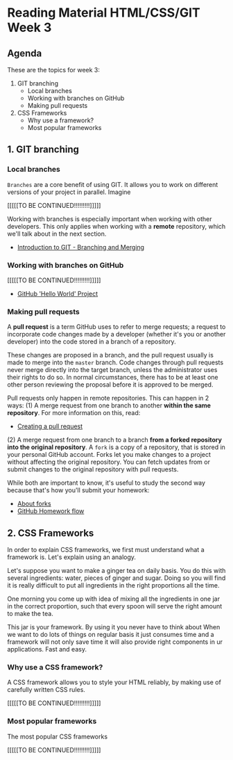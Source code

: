 # Reading Material HTML/CSS/GIT Week 3

## Agenda

These are the topics for week 3:

1. GIT branching
    - Local branches
    - Working with branches on GitHub
    - Making pull requests
2. CSS Frameworks
    - Why use a framework?
    - Most popular frameworks

## 1. GIT branching

### Local branches

`Branches` are a core benefit of using GIT. It allows you to work on different versions of your project in parallel. Imagine

[[[[[TO BE CONTINUED!!!!!!!!!]]]]]

Working with branches is especially important when working with other developers. This only applies when working with a **remote** repository, which we'll talk about in the next section.

-   [Introduction to GIT - Branching and Merging](https://www.youtube.com/watch?v=FyAAIHHClqI)

### Working with branches on GitHub

[[[[[TO BE CONTINUED!!!!!!!!!]]]]]

-   [GitHub 'Hello World' Project](https://guides.github.com/activities/hello-world/)

### Making pull requests

A **pull request** is a term GitHub uses to refer to merge requests; a request to incorporate code changes made by a developer (whether it's you or another developer) into the code stored in a branch of a repository.

These changes are proposed in a branch, and the pull request usually is made to merge into the `master` branch. Code changes through pull requests never merge directly into the target branch, unless the administrator uses their rights to do so. In normal circumstances, there has to be at least one other person reviewing the proposal before it is approved to be merged.

Pull requests only happen in remote repositories. This can happen in 2 ways:
(1) A merge request from one branch to another **within the same repository**. For more information on this, read:

-   [Creating a pull request](https://help.github.com/en/articles/creating-a-pull-request)

(2) A merge request from one branch to a branch **from a forked repository into the original repository**. A `fork` is a copy of a repository, that is stored in your personal GitHub account. Forks let you make changes to a project without affecting the original repository. You can fetch updates from or submit changes to the original repository with pull requests.

While both are important to know, it's useful to study the second way because that's how you'll submit your homework:

-   [About forks](https://help.github.com/en/articles/about-forks)
-   [GitHub Homework flow](https://www.youtube.com/watch?v=2qJPAVTiKPE)

## 2. CSS Frameworks

In order to explain CSS frameworks, we first must understand what a framework is. Let's explain using an analogy.

Let's suppose you want to make a ginger tea on daily basis. You do this with several ingredients: water, pieces of ginger and sugar. Doing so you will find it is really difficult to put all ingredients in the right proportions all the time.

One morning you come up with idea of mixing all the ingredients in one jar in the correct proportion, such that every spoon will serve the right amount to make the tea.

This jar is your framework. By using it you never have to think about When we want to do lots of things on regular basis it just consumes time and a framework will not only save time it will also provide right components in ur applications. Fast and easy.

### Why use a CSS framework?

A CSS framework allows you to style your HTML reliably, by making use of carefully written CSS rules.

[[[[[TO BE CONTINUED!!!!!!!!!]]]]]

### Most popular frameworks

The most popular CSS frameworks

[[[[[TO BE CONTINUED!!!!!!!!!]]]]]
